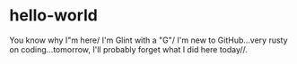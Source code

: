 # hello-world
You know why I"m here/ 
I'm Glint with a "G"/ 
I'm new to GitHub...very rusty on coding...tomorrow, I'll probably forget what I did here today//.
